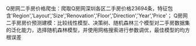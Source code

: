 Q房网二手房价格爬虫：爬取Q房网深圳各区二手房价格23694条，特征包含'Region','Layout','Size','Renovation','Floor','Direction','Year','Price'；
Q房网二手房房价预测建模：比较线性模型、决策树、随机森林三个模型对二手房数据集的泛化能力，选择随机森林模型，并使用网格搜索进行参数调优，最佳模型的均方根误差
